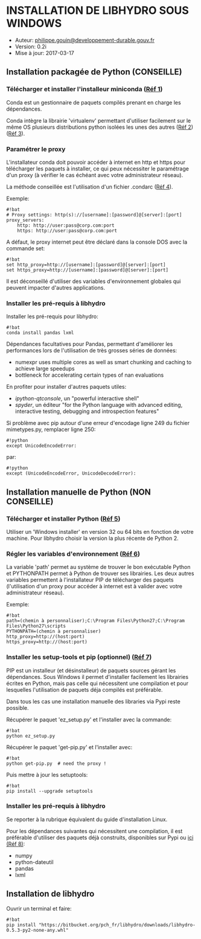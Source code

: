 INSTALLATION DE LIBHYDRO SOUS WINDOWS
===============================================================================

* Auteur: philippe.gouin@developpement-durable.gouv.fr
* Version: 0.2i
* Mise à jour: 2017-03-17

Installation packagée de Python (CONSEILLE)
-------------------------------------------------------------------------------
### Télécharger et installer l'installeur miniconda ([Réf 1][1]) ###

Conda est un gestionnaire de paquets compilés prenant en charge les dépendances.

Conda intègre la librairie 'virtualenv' permettant d'utiliser facilement
sur le même OS plusieurs distributions python isolées les unes des autres
([Réf 2][2]) ([Réf 3][3]).

### Paramétrer le proxy ####
L'installateur conda doit pouvoir accéder à internet en http et https pour
télécharger les paquets à installer, ce qui peux nécessiter le paramétrage
d'un proxy (à vérifier le cas échéant avec votre administrateur réseau).

La méthode conseillée est l'utilisation d'un fichier .condarc ([Réf 4][4]).

Exemple:
```
#!bat
# Proxy settings: http(s)://[username]:[password]@[server]:[port]
proxy_servers:
    http: http://user:pass@corp.com:port
    https: http://user:pass@corp.com:port
```

A défaut, le proxy internet peut être déclaré dans la console DOS avec la
commande set:
```
#!bat
set http_proxy=http://[username]:[password]@[server]:[port]
set https_proxy=http://[username]:[password]@[server]:[port]
```

Il est déconseillé d'utiliser des variables d'environnement globales qui
peuvent impacter d'autres applications.

### Installer les pré-requis à libhydro ###
Installer les pré-requis pour libhydro:
```
#!bat
conda install pandas lxml
```

Dépendances facultatives pour Pandas, permettant d'améliorer les performances
lors de l'utilisation de très grosses séries de données:

  * numexpr uses multiple cores as well as smart chunking and caching to
    achieve large speedups
  * bottleneck for accelerating certain types of nan evaluations

En profiter pour installer d'autres paquets utiles:

  * _ipython-qtconsole_, un "powerful interactive shell"
  * _spyder_, un éditeur "for the Python language with advanced editing,
    interactive testing, debugging and introspection features"

Si problème avec pip autour d'une erreur d'encodage ligne 249 du fichier
mimetypes.py, remplacer ligne 250:
```
#!python
except UnicodeEncodeError:
```

par:
```
#!python
except (UnicodeEncodeError, UnicodeDecodeError):
```

Installation manuelle de Python (NON CONSEILLE)
-------------------------------------------------------------------------------
### Télécharger et installer Python ([Réf 5][5]) ###

Utiliser un 'Windows installer' en version 32 ou 64 bits en fonction de votre
machine. Pour libhydro choisir la version la plus récente de Python 2.

### Régler les variables d'environnement ([Réf 6][6]) ###

La variable 'path' permet au système de trouver le bon exécutable Python et
PYTHONPATH permet à Python de trouver ses librairies.
Les deux autres variables permettent à l'installateur PIP de télécharger des
paquets (l'utilisation d'un proxy pour accéder à internet est à valider
avec votre administrateur réseau).

Exemple:
```
#!bat
path=(chemin à personnaliser);C:\Program Files\Python27;C:\Program Files\Python27\scripts
PYTHONPATH=(chemin à personnaliser)
http_proxy=http://(host:port)
https_proxy=http://(host:port)
```

### Installer les setup-tools et pip (optionnel) ([Réf 7][7]) ###

PIP est un installeur (et désinstalleur) de paquets sources gérant les
dépendances. Sous Windows il permet d'installer facilement les librairies
écrites en Python, mais pas celle qui nécessitent une compilation et pour
lesquelles l'utilisation de paquets déja compilés est préférable.

Dans tous les cas une installation manuelle des libraries via Pypi reste
possible.

Récupérer le paquet 'ez_setup.py' et l'installer avec la commande:
```
#!bat
python ez_setup.py
```

Récupérer le paquet 'get-pip.py' et l'installer avec:
```
#!bat
python get-pip.py  # need the proxy !
```

Puis mettre à jour les setuptools:
```
#!bat
pip install --upgrade setuptools
```

### Installer les pré-requis à libhydro ###
Se reporter à la rubrique équivalent du guide d'installation Linux.

Pour les dépendances suivantes qui nécessitent une compilation, il est
préférable d'utiliser des paquets déjà construits, disponibles sur Pypi ou
[ici (Réf 8)][8]:

  * numpy
  * python-dateutil
  * pandas
  * lxml

Installation de libhydro
-------------------------------------------------------------------------------
Ouvrir un terminal et faire:
```
#!bat
pip install "https://bitbucket.org/pch_fr/libhydro/downloads/libhydro-0.5.3-py2-none-any.whl"
```

[1]: http://conda.pydata.org/miniconda.html "Miniconda"
[2]: http://sametmax.com/les-environnement-virtuels-python-virtualenv-et-virtualenvwrapper/ "Virtualenv"
[3]: http://conda.pydata.org/docs/commands/create.html "Conda create"
[4]: http://conda.pydata.org/docs/config.html "Conda config"
[5]: https://www.python.org/downloads "Python downloads"
[6]: http://docs.python.org/2/using/windows.html "Python config windows"
[7]: http://www.pip-installer.org/en/latest/installing.html "Pip installer"
[8]: http://www.lfd.uci.edu/~gohlke/pythonlibs/ "Paquets python compilés pour Windows"
